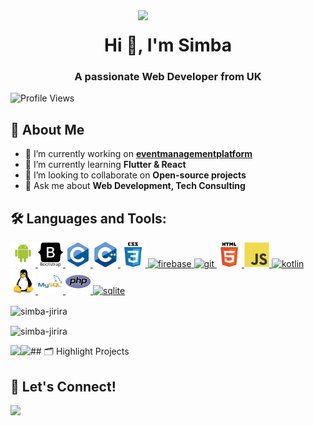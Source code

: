 
<img align='right' src='https://example-image-link.com' width='300"'>
<h1 align="center">Hi 👋, I'm Simba</h1>
<h3 align="center">A passionate Web Developer from UK</h3>

![Profile Views](https://komarev.com/ghpvc/?username=simba-jirira)

## 🚀 About Me

- 🔭 I’m currently working on **[eventmanagementplatform](#)**
- 🌱 I’m currently learning **Flutter & React**
- 👯 I’m looking to collaborate on **Open-source projects**
- 💬 Ask me about **Web Development, Tech Consulting**

## 🛠️ Languages and Tools:

<p align="left">
	 <a href="https://developer.android.com" target="_blank" rel="noreferrer"> 
	 <img src="https://raw.githubusercontent.com/devicons/devicon/master/icons/android/android-original-wordmark.svg" alt="android" width="40" height="40"/> </a> 
	 <a href="https://getbootstrap.com" target="_blank" rel="noreferrer"> 
	 <img src="https://raw.githubusercontent.com/devicons/devicon/master/icons/bootstrap/bootstrap-plain-wordmark.svg" alt="bootstrap" width="40" height="40"/> </a> 
	 <a href="https://www.cprogramming.com/" target="_blank" rel="noreferrer"> 
	 <img src="https://raw.githubusercontent.com/devicons/devicon/master/icons/c/c-original.svg" alt="c" width="40" height="40"/> </a> 
	 <a href="https://www.w3schools.com/cpp/" target="_blank" rel="noreferrer"> 
	 <img src="https://raw.githubusercontent.com/devicons/devicon/master/icons/cplusplus/cplusplus-original.svg" alt="cplusplus" width="40" height="40"/> </a>
	 <a href="https://www.w3schools.com/css/" target="_blank" rel="noreferrer">
	 <img src="https://raw.githubusercontent.com/devicons/devicon/master/icons/css3/css3-original-wordmark.svg" alt="css3" width="40" height="40"/> </a> 
	 <a href="https://firebase.google.com/" target="_blank" rel="noreferrer"> 
	 <img src="https://www.vectorlogo.zone/logos/firebase/firebase-icon.svg" alt="firebase" width="40" height="40"/> </a> 
	 <a href="https://git-scm.com/" target="_blank" rel="noreferrer"> 
	 <img src="https://www.vectorlogo.zone/logos/git-scm/git-scm-icon.svg" alt="git" width="40" height="40"/> </a>
	 <a href="https://www.w3.org/html/" target="_blank" rel="noreferrer"> 
	 <img src="https://raw.githubusercontent.com/devicons/devicon/master/icons/html5/html5-original-wordmark.svg" alt="html5" width="40" height="40"/> </a>
	 <a href="https://developer.mozilla.org/en-US/docs/Web/JavaScript" target="_blank" rel="noreferrer"> 
	 <img src="https://raw.githubusercontent.com/devicons/devicon/master/icons/javascript/javascript-original.svg" alt="javascript" width="40" height="40"/> </a> 
	 <a href="https://kotlinlang.org" target="_blank" rel="noreferrer"> 
	 <img src="https://www.vectorlogo.zone/logos/kotlinlang/kotlinlang-icon.svg" alt="kotlin" width="40" height="40"/> </a> 
	 <a href="https://www.linux.org/" target="_blank" rel="noreferrer"> 
	 <img src="https://raw.githubusercontent.com/devicons/devicon/master/icons/linux/linux-original.svg" alt="linux" width="40" height="40"/> </a> 
	 <a href="https://www.mysql.com/" target="_blank" rel="noreferrer"> 
	 <img src="https://raw.githubusercontent.com/devicons/devicon/master/icons/mysql/mysql-original-wordmark.svg" alt="mysql" width="40" height="40"/> </a> 
	 <a href="https://www.php.net" target="_blank" rel="noreferrer">
	 <img src="https://raw.githubusercontent.com/devicons/devicon/master/icons/php/php-original.svg" alt="php" width="40" height="40"/> </a> 
	 <a href="https://www.sqlite.org/" target="_blank" rel="noreferrer">
	 <img src="https://www.vectorlogo.zone/logos/sqlite/sqlite-icon.svg" alt="sqlite" width="40" height="40"/> </a> 
 </p>

<p><img align="center" src="https://github-readme-stats.vercel.app/api/top-langs?username=simba-jirira&show_icons=true&locale=en&layout=compact" alt="simba-jirira" /></p>

<p><img align="center" src="https://github-readme-streak-stats.herokuapp.com/?user=simba-jirira&" alt="simba-jirira" /></p>
## 🗂️ Highlight Projects

<a href="https://github.com/simba-jirira/eventmanagementplatform">
  <img align="left" src="https://github-readme-stats.vercel.app/api/pin/?username=simba-jirira&repo=eventmanagementplatform&theme=radical" />
</a>

<a href="https://github.com/simba-jirira/eventmanagementplatform">
  <img align="left" src="https://github-readme-stats.vercel.app/api/pin/?username=simba-jirira&repo=eventmanagementplatform&theme=radical" />
</a>

<!-- Add more -->

## 📮 Let's Connect!

[<img src="https://img.shields.io/badge/Portfolio-%23000000.svg?&style=for-the-badge&logo=Portfolio&logoColor=white"/>](https://simbajirira.com)


